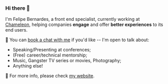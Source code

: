 ### Hi there 👋

I'm Felipe Bernardes, a front end specialist, currently working at [Chameleon](https://trychameleon.com), helping companies **engage** and offer **better experiences** to its end users.

📆 You can [book a chat with me](https://calendly.com/felipebernardes/15min) if you'd like -- I'm open to talk about:
- Speaking/Presenting at conferences;
- (Free) career/technical mentorship;
- Music, Gangster TV series or movies, Photography;
- Anything else!

🔗 For more info, please check [my website](https://felipebernardes.github.io/).
